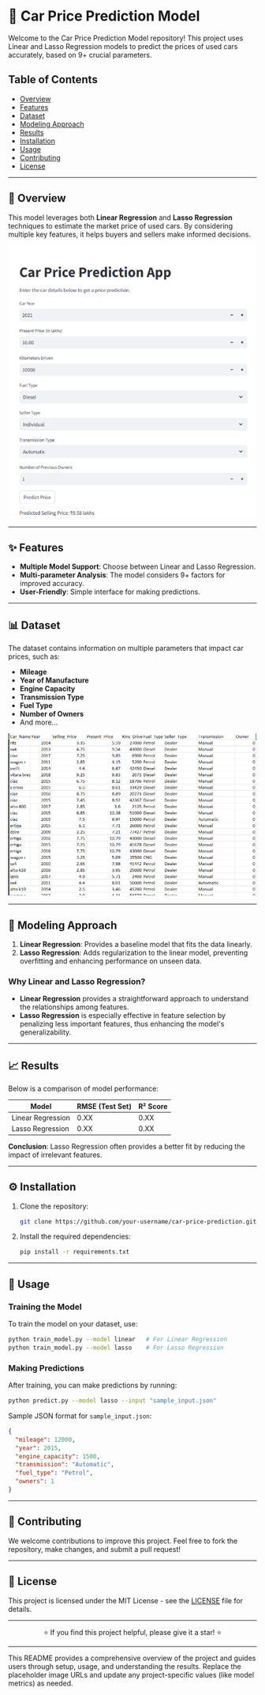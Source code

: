 # 🚗 Car Price Prediction Model

Welcome to the Car Price Prediction Model repository! This project uses Linear and Lasso Regression models to predict the prices of used cars accurately, based on 9+ crucial parameters. 

## Table of Contents
- [Overview](#overview)
- [Features](#features)
- [Dataset](#dataset)
- [Modeling Approach](#modeling-approach)
- [Results](#results)
- [Installation](#installation)
- [Usage](#usage)
- [Contributing](#contributing)
- [License](#license)

---

## 🌟 Overview

This model leverages both **Linear Regression** and **Lasso Regression** techniques to estimate the market price of used cars. By considering multiple key features, it helps buyers and sellers make informed decisions.

<p align="center">
    <img src="UI/UI_Screenshot.png" alt="Car Prediction Overview" width="600"/>
</p>

---

## ✨ Features

- **Multiple Model Support**: Choose between Linear and Lasso Regression.
- **Multi-parameter Analysis**: The model considers 9+ factors for improved accuracy.
- **User-Friendly**: Simple interface for making predictions.

---

## 📊 Dataset

The dataset contains information on multiple parameters that impact car prices, such as:

- **Mileage**
- **Year of Manufacture**
- **Engine Capacity**
- **Transmission Type**
- **Fuel Type**
- **Number of Owners**
- And more...

<p align="center">
    <img src="DatasetImage.png" alt="Sample Dataset" width="600"/>
</p>

---

## 🧠 Modeling Approach

1. **Linear Regression**: Provides a baseline model that fits the data linearly.
2. **Lasso Regression**: Adds regularization to the linear model, preventing overfitting and enhancing performance on unseen data.

### Why Linear and Lasso Regression?

- **Linear Regression** provides a straightforward approach to understand the relationships among features.
- **Lasso Regression** is especially effective in feature selection by penalizing less important features, thus enhancing the model's generalizability.

---

## 📈 Results

Below is a comparison of model performance:

| Model            | RMSE (Test Set) | R² Score |
|------------------|-----------------|----------|
| Linear Regression| 0.XX            | 0.XX     |
| Lasso Regression | 0.XX            | 0.XX     |

**Conclusion**: Lasso Regression often provides a better fit by reducing the impact of irrelevant features.

---

## ⚙️ Installation

1. Clone the repository:
   ```bash
   git clone https://github.com/your-username/car-price-prediction.git
   ```
2. Install the required dependencies:
   ```bash
   pip install -r requirements.txt
   ```

---

## 🚀 Usage

### Training the Model

To train the model on your dataset, use:
```bash
python train_model.py --model linear   # For Linear Regression
python train_model.py --model lasso    # For Lasso Regression
```

### Making Predictions

After training, you can make predictions by running:
```bash
python predict.py --model lasso --input "sample_input.json"
```

Sample JSON format for `sample_input.json`:
```json
{
  "mileage": 12000,
  "year": 2015,
  "engine_capacity": 1500,
  "transmission": "Automatic",
  "fuel_type": "Petrol",
  "owners": 1
}
```

---

## 🤝 Contributing

We welcome contributions to improve this project. Feel free to fork the repository, make changes, and submit a pull request!

---

## 📜 License

This project is licensed under the MIT License - see the [LICENSE](LICENSE) file for details.

---

<p align="center">⭐ If you find this project helpful, please give it a star! ⭐</p>

---

This README provides a comprehensive overview of the project and guides users through setup, usage, and understanding the results. Replace the placeholder image URLs and update any project-specific values (like model metrics) as needed.